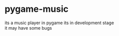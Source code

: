 # pygame-music
its a music player in pygame 
its in development stage<br> 
it may have some bugs <br>
